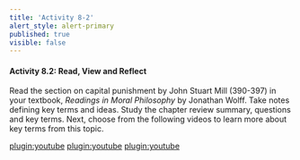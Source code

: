 ```yaml
---
title: 'Activity 8-2'
alert_style: alert-primary
published: true
visible: false
---
```

#### Activity 8.2: Read, View and Reflect

Read the section on capital punishment by John Stuart Mill (390-397) in your
textbook, *Readings in Moral Philosophy* by Jonathan Wolff. Take notes defining
key terms and ideas. Study the chapter review summary, questions and key terms.
Next, choose from the following videos to learn more about key terms from this topic.

[plugin:youtube](https://www.youtube.com/watch?v=8dnVZibrV6g)
[plugin:youtube](https://www.youtube.com/watch?v=H0CTHVCkm90)
[plugin:youtube](https://www.youtube.com/watch?v=sujAXjmjrpA)
